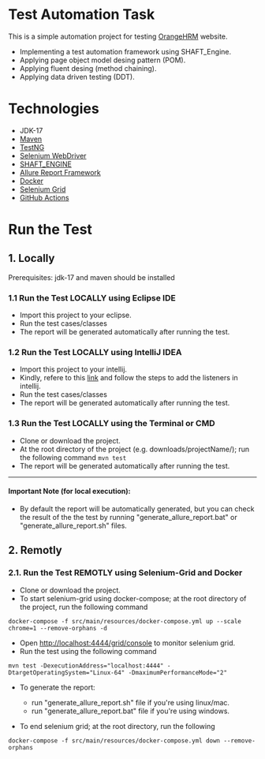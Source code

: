 # Test Automation Task

This is a simple automation project for testing [OrangeHRM](https://opensource-demo.orangehrmlive.com/) website.

*	Implementing a test automation framework using SHAFT_Engine.
*	Applying page object model desing pattern (POM).
*	Applying fluent desing (method chaining).
*	Applying data driven testing (DDT).

# Technologies

* JDK-17
* [Maven](https://maven.apache.org/)
* [TestNG](https://testng.org/)
* [Selenium WebDriver](https://www.selenium.dev/documentation/en/)
* [SHAFT_ENGINE](https://github.com/MohabMohie/SHAFT_ENGINE)
* [Allure Report Framework](https://docs.qameta.io/allure/)
* [Docker](https://docs.docker.com/)
* [Selenium Grid](https://www.selenium.dev/documentation/grid/)
* [GitHub Actions](https://docs.github.com/en/actions)

 


# Run the Test
## 1. Locally
Prerequisites: jdk-17 and maven should be installed

### 1.1 Run the Test LOCALLY using Eclipse IDE

* Import this project to your eclipse.
* Run the test cases/classes
* The report will be generated automatically after running the test.

### 1.2 Run the Test LOCALLY using IntelliJ IDEA

* Import this project to your intellij.
* Kindly, refere to this [link](https://github.com/MohabMohie/using_SHAFT_ENGINE) and follow the steps to add the listeners in intellij.
* Run the test cases/classes
* The report will be generated automatically after running the test.

### 1.3 Run the Test LOCALLY using the Terminal or CMD

* Clone or download the project.
* At the root directory of the project (e.g. downloads/projectName/); run the following command ```mvn test```
* The report will be generated automatically after running the test.

------------------

#### Important Note (for local execution):
- By default the report will be automatically generated, but you can check the result of the the test by running "generate_allure_report.bat" or "generate_allure_report.sh" files.

## 2. Remotly

### 2.1. Run the Test REMOTLY using Selenium-Grid and Docker 
* Clone or download the project.
* To start selenium-grid using docker-compose; at the root directory of the project, run the following command <br />
```
docker-compose -f src/main/resources/docker-compose.yml up --scale chrome=1 --remove-orphans -d
```
* Open [http://localhost:4444/grid/console](http://localhost:4444/grid/console) to monitor selenium grid.
* Run the test using the following command <br />
```
mvn test -DexecutionAddress="localhost:4444" -DtargetOperatingSystem="Linux-64" -DmaximumPerformanceMode="2"
```
* To generate the report: <br />
  - run "generate_allure_report.sh" file if you're using linux/mac. <br />
  - run "generate_allure_report.bat" file if you're using windows.

* To end selenium grid; at the root directory, run the following
```
docker-compose -f src/main/resources/docker-compose.yml down --remove-orphans
```

